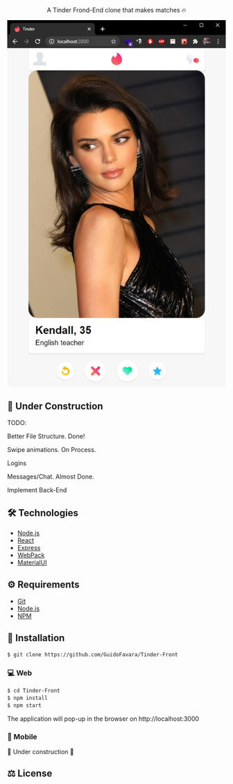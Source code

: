 <p align="center">A Tinder Frond-End clone that makes matches 🔥</p>

<div align="center">
  <img src="https://raw.githubusercontent.com/GuidoFavara/Tinder-Front/master/preview.jpg" />
</div>

#####

## 🚧 Under Construction

TODO:

Better File Structure. Done!

Swipe animations. On Process.

Logins

Messages/Chat. Almost Done.

Implement Back-End


## 🛠️ Technologies

<ul>
  <li><a href="https://nodejs.org/en/">Node.js</a></li>
  <li><a href="https://reactjs.org/">React</a></li>
  <li><a href="https://expressjs.com/">Express</a></li>
  <li><a href="https://www.webpack.com.ar/">WebPack</a></li>
  <li><a href="https://material-ui.com/">MaterialUI</a></li>
</ul>

## ⚙️ Requirements

<ul>
  <li><a href="https://git-scm.com/">Git</a></li>
  <li><a href="https://nodejs.org/en/">Node.js</a></li>
  <li><a href="https://www.npmjs.com/">NPM</a></li>
  

</ul>

## 🚀 Installation

```bash
$ git clone https://github.com/GuidoFavara/Tinder-Front
```


### 💻 Web

```bash
$ cd Tinder-Front
$ npm install
$ npm start
```

The application will pop-up in the browser on http://localhost:3000

### 📱 Mobile

🚧 Under construction 🚧

## ⚖️ License
